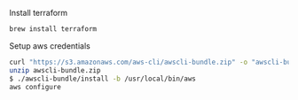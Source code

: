 Install terraform
``` bash
brew install terraform
```

Setup aws credentials
``` bash
curl "https://s3.amazonaws.com/aws-cli/awscli-bundle.zip" -o "awscli-bundle.zip"
unzip awscli-bundle.zip
$ ./awscli-bundle/install -b /usr/local/bin/aws
aws configure
```
